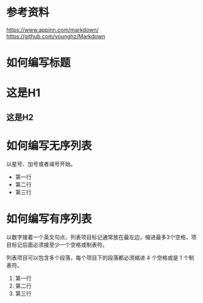 # 参考资料

  https://www.appinn.com/markdown/
  https://github.com/younghz/Markdown
  

# 如何编写标题

  # 这是H1
  ## 这是H2


# 如何编写无序列表

以星号、加号或者减号开始。

  * 第一行
  * 第二行
  * 第三行

# 如何编写有序列表

以数字接着一个英文句点，列表项目标记通常放在最左边，缩进最多3个空格，项目标记后面必须接至少一个空格或制表符。

列表项目可以包含多个段落，每个项目下的段落都必须缩进 4 个空格或是 1 个制表符。

  1. 第一行
  2. 第二行
  3. 第三行

